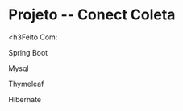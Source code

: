 # Projeto -- Conect Coleta 

<h3Feito Com:</h3>
<p>Spring Boot</p>
<p>Mysql</p>
<p>Thymeleaf</p>
<p>Hibernate</p>
